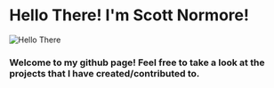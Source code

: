 # Hello There! I'm Scott Normore!

![Hello There](https://media4.giphy.com/media/xTiIzJSKB4l7xTouE8/giphy.gif?cid=790b76111f22441a51b729e8c1894b2705a60079170910de&rid=giphy.gif&ct=g)

### Welcome to my github page! Feel free to take a look at the projects that I have created/contributed to.
